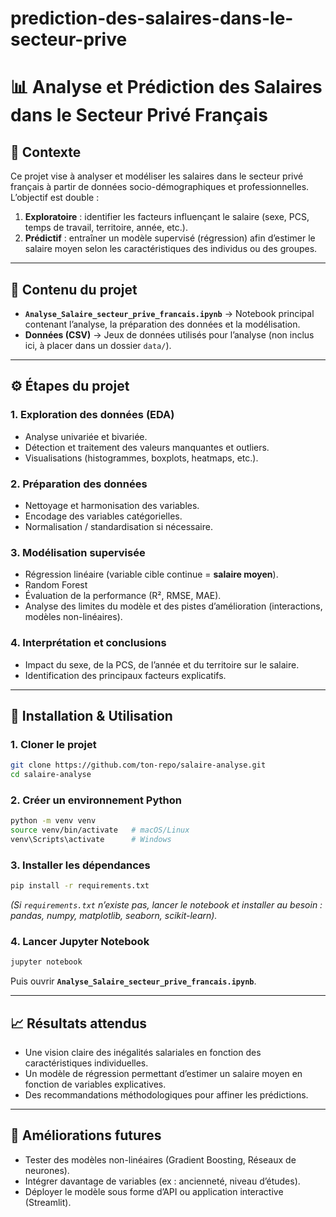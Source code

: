 # prediction-des-salaires-dans-le-secteur-prive
# 📊 Analyse et Prédiction des Salaires dans le Secteur Privé Français  

## 📌 Contexte  
Ce projet vise à analyser et modéliser les salaires dans le secteur privé français à partir de données socio-démographiques et professionnelles.  
L’objectif est double :  
1. **Exploratoire** : identifier les facteurs influençant le salaire (sexe, PCS, temps de travail, territoire, année, etc.).  
2. **Prédictif** : entraîner un modèle supervisé (régression) afin d’estimer le salaire moyen selon les caractéristiques des individus ou des groupes.

---

## 📂 Contenu du projet  
- **`Analyse_Salaire_secteur_prive_francais.ipynb`** → Notebook principal contenant l’analyse, la préparation des données et la modélisation.  
- **Données (CSV)** → Jeux de données utilisés pour l’analyse (non inclus ici, à placer dans un dossier `data/`).  

---

## ⚙️ Étapes du projet  

### 1. Exploration des données (EDA)  
- Analyse univariée et bivariée.  
- Détection et traitement des valeurs manquantes et outliers.  
- Visualisations (histogrammes, boxplots, heatmaps, etc.).  

### 2. Préparation des données  
- Nettoyage et harmonisation des variables.  
- Encodage des variables catégorielles.  
- Normalisation / standardisation si nécessaire.  

### 3. Modélisation supervisée  
- Régression linéaire (variable cible continue = **salaire moyen**).  
- Random Forest
- Évaluation de la performance (R², RMSE, MAE).  
- Analyse des limites du modèle et des pistes d’amélioration (interactions, modèles non-linéaires).  

### 4. Interprétation et conclusions  
- Impact du sexe, de la PCS, de l’année et du territoire sur le salaire.  
- Identification des principaux facteurs explicatifs.  

---

## 🚀 Installation & Utilisation  

### 1. Cloner le projet  
```bash
git clone https://github.com/ton-repo/salaire-analyse.git
cd salaire-analyse
```

### 2. Créer un environnement Python  
```bash
python -m venv venv
source venv/bin/activate   # macOS/Linux
venv\Scripts\activate      # Windows
```

### 3. Installer les dépendances  
```bash
pip install -r requirements.txt
```

*(Si `requirements.txt` n’existe pas, lancer le notebook et installer au besoin : pandas, numpy, matplotlib, seaborn, scikit-learn).*  

### 4. Lancer Jupyter Notebook  
```bash
jupyter notebook
```

Puis ouvrir **`Analyse_Salaire_secteur_prive_francais.ipynb`**.  

---

## 📈 Résultats attendus  
- Une vision claire des inégalités salariales en fonction des caractéristiques individuelles.  
- Un modèle de régression permettant d’estimer un salaire moyen en fonction de variables explicatives.  
- Des recommandations méthodologiques pour affiner les prédictions.  

---

## 📌 Améliorations futures  
- Tester des modèles non-linéaires (Gradient Boosting, Réseaux de neurones).  
- Intégrer davantage de variables (ex : ancienneté, niveau d’études).  
- Déployer le modèle sous forme d’API ou application interactive (Streamlit).  

